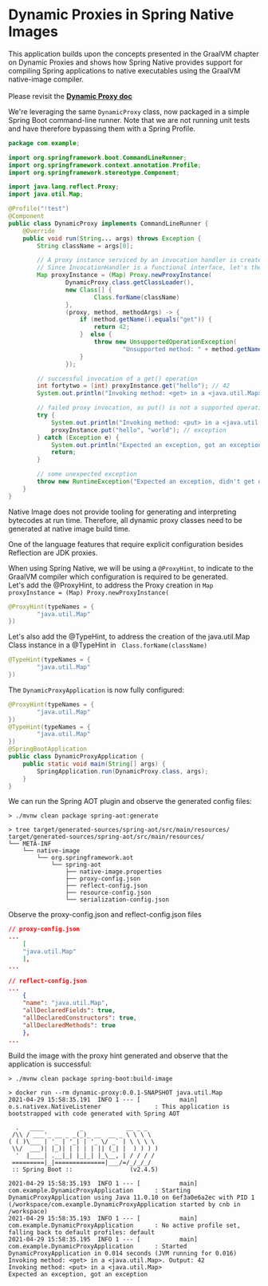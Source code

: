 # Dynamic Proxies in Spring Native Images

This application builds upon the concepts presented in the GraalVM chapter on Dynamic Proxies and shows how Spring Native provides support
for compiling Spring applications to native executables using the GraalVM native-image compiler.
<br><br>
Please revisit the **[Dynamic Proxy doc](../../graalvm/dynamic-proxy/README.md)**

We're leveraging the same `DynamicProxy` class, now packaged in a simple Spring Boot command-line runner.
Note that we are not running unit tests and have therefore bypassing them with a Spring Profile.
```java
package com.example;

import org.springframework.boot.CommandLineRunner;
import org.springframework.context.annotation.Profile;
import org.springframework.stereotype.Component;

import java.lang.reflect.Proxy;
import java.util.Map;

@Profile("!test")
@Component
public class DynamicProxy implements CommandLineRunner {
    @Override
    public void run(String... args) throws Exception {
        String className = args[0];

        // A proxy instance serviced by an invocation handler is created via a factory method call on the java.lang.reflect.Proxy class
        // Since InvocationHandler is a functional interface, let's the handler inline using lambda expressions
        Map proxyInstance = (Map) Proxy.newProxyInstance(
                DynamicProxy.class.getClassLoader(),
                new Class[] {
                        Class.forName(className)
                },
                (proxy, method, methodArgs) -> {
                    if (method.getName().equals("get")) {
                        return 42;
                    }  else {
                        throw new UnsupportedOperationException(
                                "Unsupported method: " + method.getName());
                    }
                });

        // successful invocation of a get() operation
        int fortytwo = (int) proxyInstance.get("hello"); // 42
        System.out.println("Invoking method: <get> in a <java.util.Map>. Output: " + fortytwo);

        // failed proxy invocation, as put() is not a supported operation in the proxy
        try {
            System.out.println("Invoking method: <put> in a <java.util.Map>");
            proxyInstance.put("hello", "world"); // exception
        } catch (Exception e) {
            System.out.println("Expected an exception, got an exception");
            return;
        }

        // some unexpected exception
        throw new RuntimeException("Expected an exception, didn't get one");
    }
}
```

Native Image does not provide tooling for generating and interpreting bytecodes at run time.
Therefore, all dynamic proxy classes need to be generated at native image build time.

One of the language features that require explicit configuration besides Reflection are JDK proxies.

When using Spring Native, we will be using a `@ProxyHint`, to indicate to the GraalVM compiler which configuration is required to be generated.
<br>
Let's add the @ProxyHint, to address the Proxy creation in `Map proxyInstance = (Map) Proxy.newProxyInstance(`
```java
@ProxyHint(typeNames = {
		"java.util.Map"
})
```

Let's also add the @TypeHint, to address the creation of the java.util.Map Class instance in a @TypeHint in ` Class.forName(className)`
```java
@TypeHint(typeNames = {
		"java.util.Map"
})
```

The `DynamicProxyApplication` is now fully configured:
```java
@ProxyHint(typeNames = {
		"java.util.Map"
})
@TypeHint(typeNames = {
		"java.util.Map"
})
@SpringBootApplication
public class DynamicProxyApplication {
	public static void main(String[] args) {
		SpringApplication.run(DynamicProxy.class, args);
	}
}
```

We can run the Spring AOT plugin and observe the generated config files:
```shell
> ./mvnw clean package spring-aot:generate

> tree target/generated-sources/spring-aot/src/main/resources/
target/generated-sources/spring-aot/src/main/resources/
└── META-INF
    └── native-image
        └── org.springframework.aot
            └── spring-aot
                ├── native-image.properties
                ├── proxy-config.json
                ├── reflect-config.json
                ├── resource-config.json
                └── serialization-config.json
```

Observe the proxy-config.json and reflect-config.json files
```json
// proxy-config.json
...
    [
    "java.util.Map"
    ],
...

// reflect-config.json
...
    {
    "name": "java.util.Map",
    "allDeclaredFields": true,
    "allDeclaredConstructors": true,
    "allDeclaredMethods": true
    },
...
```

Build the image with the proxy hint generated and observe that the application is successful:
```shell
> ./mvnw clean package spring-boot:build-image

> docker run --rm dynamic-proxy:0.0.1-SNAPSHOT java.util.Map
2021-04-29 15:58:35.191  INFO 1 --- [           main] o.s.nativex.NativeListener               : This application is bootstrapped with code generated with Spring AOT

  .   ____          _            __ _ _
 /\\ / ___'_ __ _ _(_)_ __  __ _ \ \ \ \
( ( )\___ | '_ | '_| | '_ \/ _` | \ \ \ \
 \\/  ___)| |_)| | | | | || (_| |  ) ) ) )
  '  |____| .__|_| |_|_| |_\__, | / / / /
 =========|_|==============|___/=/_/_/_/
 :: Spring Boot ::                (v2.4.5)

2021-04-29 15:58:35.193  INFO 1 --- [           main] com.example.DynamicProxyApplication      : Starting DynamicProxyApplication using Java 11.0.10 on 6ef3a0e6a2ec with PID 1 (/workspace/com.example.DynamicProxyApplication started by cnb in /workspace)
2021-04-29 15:58:35.193  INFO 1 --- [           main] com.example.DynamicProxyApplication      : No active profile set, falling back to default profiles: default
2021-04-29 15:58:35.195  INFO 1 --- [           main] com.example.DynamicProxyApplication      : Started DynamicProxyApplication in 0.014 seconds (JVM running for 0.016)
Invoking method: <get> in a <java.util.Map>. Output: 42
Invoking method: <put> in a <java.util.Map>
Expected an exception, got an exception
```
